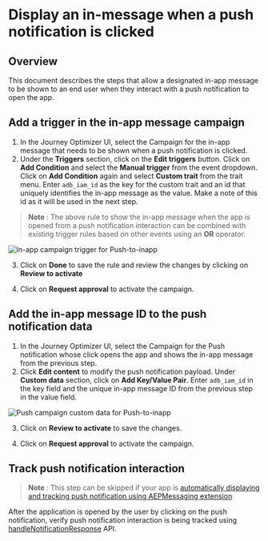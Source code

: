 # Display an in-message when a push notification is clicked

## Overview
This document describes the steps that allow a designated in-app message to be shown to an end user when they interact with a push notification to open the app.

## Add a trigger in the in-app message campaign

1. In the Journey Optimizer UI, select the Campaign for the in-app message that needs to be shown when a push notification is clicked.
2. Under the **Triggers** section, click on the **Edit triggers** button. Click on **Add Condition** and select the **Manual trigger** from the event dropdown. Click on **Add Condition** again and select **Custom trait** from the trait menu. Enter `adb_iam_id` as the key for the custom trait and an id that uniquely identifies the in-app message as the value. Make a note of this id as it will be used in the next step.

> **Note** : The above rule to show the in-app message when the app is opened from a push notification interaction can be combined with existing trigger rules based on other events using an **OR** operator.

![In-app campaign trigger for Push-to-inapp](./../../../assets/iam-trigger-p2i.png)

3. Click on **Done** to save the rule and review the changes by clicking on **Review to activate**

4. Click on **Request approval** to activate the campaign.

## Add the in-app message ID to the push notification data

1. In the Journey Optimizer UI, select the Campaign for the Push notification whose click opens the app and shows the in-app message from the previous step.
2. Click **Edit content** to modify the push notification payload. Under **Custom data** section, click on **Add Key/Value Pair**. Enter `adb_iam_id` in the key field and the unique in-app message ID from the previous step in the value field.

![Push campaign custom data for Push-to-inapp](./../../../push-custom-data-p2i.png)

3. Click on **Review to activate** to save the changes.

4. Click on **Request approval** to activate the campaign.

## Track push notification interaction

> **Note** : This step can be skipped if your app is [automatically displaying and tracking push notification using AEPMessaging extension](./automatic-handling-and-tracking.md)

After the application is opened by the user by clicking on the push notification, verify push notification interaction is being tracked using [handleNotificationResponse](./manual-handling-and-tracking.md#tracking-push-notification-interactions) API.



